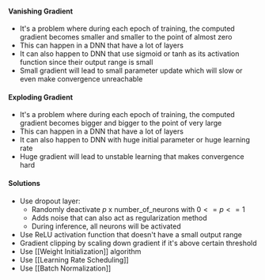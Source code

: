 #### Vanishing Gradient
- It's a problem where during each epoch of training, the computed gradient becomes smaller and smaller to the point of almost zero
- This can happen in a DNN that have a lot of layers 
- It can also happen to DNN that use sigmoid or tanh as its activation function since their output range is small
- Small gradient will lead to small parameter update which will slow or even make convergence unreachable
#### Exploding Gradient
- It's a problem where during each epoch of training, the computed gradient becomes bigger and bigger to the point of very large
- This can happen in a DNN that have a lot of layers 
- It can also happen to DNN with huge initial parameter or huge learning rate
- Huge gradient will lead to unstable learning that makes convergence hard 
#### Solutions
- Use dropout layer:
	- Randomly deactivate $p$ x number_of_neurons with $0 <= p <= 1$ 
	- Adds noise that can also act as regularization method
	- During inference, all neurons will be activated
- Use ReLU activation function that doesn't have a small output range
- Gradient clipping by scaling down gradient if it's above certain threshold
- Use [[Weight Initialization]] algorithm
- Use [[Learning Rate Scheduling]]
- Use [[Batch Normalization]]
